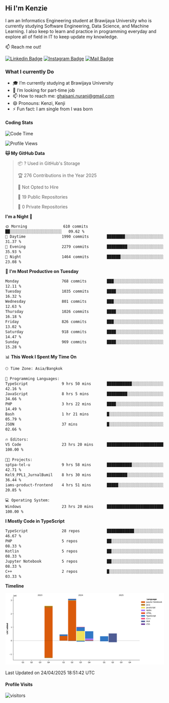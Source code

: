 ## Hi I'm Kenzie


I am an Informatics Engineering student at Brawijaya University who is currently studying Software Engineering, Data Science, and Machine Learning. I also keep to learn and practice in programming everyday and explore all of field in IT to keep update my knowledge.

:mailbox: Reach me out!

[![Linkedin Badge](https://img.shields.io/badge/-Kenzie_Taqiyassar-0e76a8?style=flat&labelColor=0e76a8&logo=linkedin&logoColor=white)](https://www.linkedin.com/in/kenzie-taqiyassar-37458b1aa/) 
[![Instagram Badge](https://img.shields.io/badge/-@__kenziehh_-e84393?style=flat&labelColor=e84393&logo=instagram&logoColor=white)](https://www.instagram.com/_kenziehh/) 
[![Mail Badge](https://img.shields.io/badge/-ghaisani.nurani-c0392b?style=flat&labelColor=c0392b&logo=gmail&logoColor=white)](mailto:ghaisani.nurani@gmail.com)

### What I currently Do

- 🎓 I’m currently studying at Brawijaya University
- 💼 I’m looking for part-time job
- 📫 How to reach me: ghaisani.nurani@gmail.com
- 😄 Pronouns: Kenzi, Kenji
- ⚡ Fun fact: I am single from I was born

#### Coding Stats
<!--START_SECTION:waka-->
![Code Time](http://img.shields.io/badge/Code%20Time-1%2C217%20hrs%2050%20mins-blue)

![Profile Views](http://img.shields.io/badge/Profile%20Views-0-blue)

**🐱 My GitHub Data** 

> 📦 ? Used in GitHub's Storage 
 > 
> 🏆 276 Contributions in the Year 2025
 > 
> 🚫 Not Opted to Hire
 > 
> 📜 19 Public Repositories 
 > 
> 🔑 0 Private Repositories 
 > 
**I'm a Night 🦉** 

```text
🌞 Morning                610 commits         ██░░░░░░░░░░░░░░░░░░░░░░░   09.62 % 
🌆 Daytime                1990 commits        ████████░░░░░░░░░░░░░░░░░   31.37 % 
🌃 Evening                2279 commits        █████████░░░░░░░░░░░░░░░░   35.93 % 
🌙 Night                  1464 commits        ██████░░░░░░░░░░░░░░░░░░░   23.08 % 
```
📅 **I'm Most Productive on Tuesday** 

```text
Monday                   768 commits         ███░░░░░░░░░░░░░░░░░░░░░░   12.11 % 
Tuesday                  1035 commits        ████░░░░░░░░░░░░░░░░░░░░░   16.32 % 
Wednesday                801 commits         ███░░░░░░░░░░░░░░░░░░░░░░   12.63 % 
Thursday                 1026 commits        ████░░░░░░░░░░░░░░░░░░░░░   16.18 % 
Friday                   826 commits         ███░░░░░░░░░░░░░░░░░░░░░░   13.02 % 
Saturday                 918 commits         ████░░░░░░░░░░░░░░░░░░░░░   14.47 % 
Sunday                   969 commits         ████░░░░░░░░░░░░░░░░░░░░░   15.28 % 
```


📊 **This Week I Spent My Time On** 

```text
🕑︎ Time Zone: Asia/Bangkok

💬 Programming Languages: 
TypeScript               9 hrs 50 mins       ███████████░░░░░░░░░░░░░░   42.16 % 
JavaScript               8 hrs 5 mins        █████████░░░░░░░░░░░░░░░░   34.66 % 
PHP                      3 hrs 22 mins       ████░░░░░░░░░░░░░░░░░░░░░   14.49 % 
Bash                     1 hr 21 mins        █░░░░░░░░░░░░░░░░░░░░░░░░   05.79 % 
JSON                     37 mins             █░░░░░░░░░░░░░░░░░░░░░░░░   02.66 % 

🔥 Editors: 
VS Code                  23 hrs 20 mins      █████████████████████████   100.00 % 

🐱‍💻 Projects: 
sptpa-tel-u              9 hrs 58 mins       ███████████░░░░░░░░░░░░░░   42.71 % 
Kel9_PPL1_JurnalBumil    8 hrs 30 mins       █████████░░░░░░░░░░░░░░░░   36.44 % 
iams-product-frontend    4 hrs 51 mins       █████░░░░░░░░░░░░░░░░░░░░   20.85 % 

💻 Operating System: 
Windows                  23 hrs 20 mins      █████████████████████████   100.00 % 
```

**I Mostly Code in TypeScript** 

```text
TypeScript               28 repos            ████████████░░░░░░░░░░░░░   46.67 % 
PHP                      5 repos             ██░░░░░░░░░░░░░░░░░░░░░░░   08.33 % 
Kotlin                   5 repos             ██░░░░░░░░░░░░░░░░░░░░░░░   08.33 % 
Jupyter Notebook         5 repos             ██░░░░░░░░░░░░░░░░░░░░░░░   08.33 % 
C++                      2 repos             █░░░░░░░░░░░░░░░░░░░░░░░░   03.33 % 
```



**Timeline**

![Lines of Code chart](https://raw.githubusercontent.com/kenziehh/kenziehh/master/assets/bar_graph.png)


 Last Updated on 24/04/2025 18:51:42 UTC
<!--END_SECTION:waka-->


#### Profile Visits

![visitors](https://visitor-badge.glitch.me/badge?page_id=kenziehh.kenziehh)






